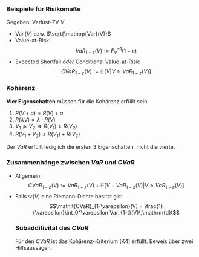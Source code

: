 ### Beispiele für Risikomaße
Gegeben: Verlust-ZV $V$
- $\mathop{Var}(V)$ bzw. $\sqrt{\mathop{Var}(V)}$
- Value-at-Risk: $$\mathit{VaR}_{1-\varepsilon}(V) := F_V^{-1}(1-\varepsilon)$$
- Expected Shortfall *oder* Conditional Value-at-Risk:  $$\mathit{CVaR}_{1-\varepsilon}(V) := \mathbb{E}\left[V \vert V \geq \mathit{VaR}_{1-\varepsilon}(V)\right]$$
### Kohärenz
**Vier Eigenschaften** müssen für die Kohärenz erfüllt sein
1. $R(V + a) = R(V) + a$
2. $R(\lambda V) = \lambda \cdot R(V)$
3. $V_1 \succeq V_2 \Rightarrow R(V_1) \geq R(V_2)$
4. $R(V_1 + V_2) \leq R(V_1) + R(V_2)$

Der $\mathit{VaR}$ erfüllt lediglich die ersten 3 Eigenschaften, nicht die vierte.

### Zusammenhänge zwischen $\mathit{VaR}$ und $\mathit{CVaR}$
- Allgemein$$\mathit{CVaR}_{1-\varepsilon}(V) := \mathit{VaR}_{1-\varepsilon}(V) + \mathbb{E}\left[V -  \mathit{VaR}_{1-\varepsilon}(V) \vert V \geq \mathit{VaR}_{1-\varepsilon}(V)\right]$$
- Falls $\mathcal{D}(V)$ eine Riemann-Dichte besitzt gilt:   $$\mathit{CVaR}_{1-\varepsilon}(V) = \frac{1}{\varepsilon}\int_0^\varepsilon Var_{1-t}(V)\,\mathrm{d}t$$
  ### Subadditivität des $\mathit{CVaR}$
  Für den $\mathit{CVaR}$ ist das Kohärenz-Kriterium (K4) erfüllt.
  Beweis über zwei Hilfsaussagen.